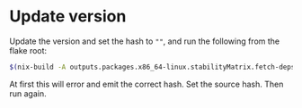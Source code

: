 # Update version

Update the version and set the hash to `""`, and run the following from the flake root:

```bash
$(nix-build -A outputs.packages.x86_64-linux.stabilityMatrix.fetch-deps) packages/stabilityMatrix/deps.json
```

At first this will error and emit the correct hash. Set the source hash. Then run again.